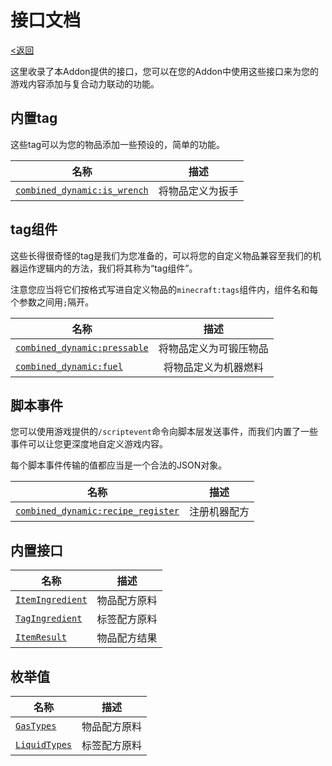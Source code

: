 # 接口文档
[<返回](../index.md)

这里收录了本Addon提供的接口，您可以在您的Addon中使用这些接口来为您的游戏内容添加与复合动力联动的功能。

## 内置tag

这些tag可以为您的物品添加一些预设的，简单的功能。

| 名称 | 描述 |
| --- | :---: |
| [`combined_dynamic:is_wrench`](./built_in_tags/is_wrench.md) | 将物品定义为扳手 |

## tag组件

这些长得很奇怪的tag是我们为您准备的，可以将您的自定义物品兼容至我们的机器运作逻辑内的方法，我们将其称为“tag组件”。

注意您应当将它们按格式写进自定义物品的`minecraft:tags`组件内，组件名和每个参数之间用`;`隔开。

| 名称 | 描述 |
| --- | :---: |
| [`combined_dynamic:pressable`](./tag_components/pressable.md) | 将物品定义为可锻压物品 |
| [`combined_dynamic:fuel`](./tag_components/fuel.md) | 将物品定义为机器燃料 |

## 脚本事件

您可以使用游戏提供的`/scriptevent`命令向脚本层发送事件，而我们内置了一些事件可以让您更深度地自定义游戏内容。

每个脚本事件传输的值都应当是一个合法的JSON对象。

| 名称 | 描述 |
| --- | :---: |
| [`combined_dynamic:recipe_register`](./script_events/recipe_register.md) | 注册机器配方 |

## 内置接口

| 名称 | 描述 |
| --- | :---: |
| [`ItemIngredient`](./built_in_interfaces/item_ingredient.md) | 物品配方原料 |
| [`TagIngredient`](./built_in_interfaces/tag_ingredient.md) | 标签配方原料 |
| [`ItemResult`](./built_in_interfaces/item_result.md) | 物品配方结果 |

## 枚举值

| 名称 | 描述 |
| --- | :---: |
| [`GasTypes`](./enums/gas_types.md) | 物品配方原料 |
| [`LiquidTypes`](./enums/liquid_types.md) | 标签配方原料 |